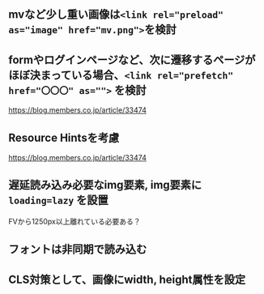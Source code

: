 ## mvなど少し重い画像は`<link rel="preload" as="image" href="mv.png">`を検討

## formやログインページなど、次に遷移するページがほぼ決まっている場合、`<link rel="prefetch" href="〇〇〇" as="">` を検討
https://blog.members.co.jp/article/33474

## Resource Hintsを考慮

https://blog.members.co.jp/article/33474

## 遅延読み込み必要なimg要素, img要素に `loading=lazy` を設置

FVから1250px以上離れている必要ある？

## フォントは非同期で読み込む

## CLS対策として、画像にwidth, height属性を設定
